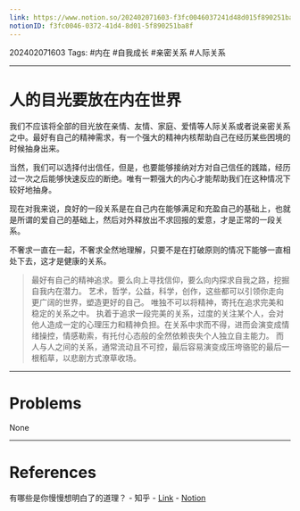 ```yaml
---
link: https://www.notion.so/202402071603-f3fc0046037241d48d015f890251ba8f
notionID: f3fc0046-0372-41d4-8d01-5f890251ba8f
---
```

202402071603
Tags: #内在 #自我成长 #亲密关系 #人际关系 

--- 
# 人的目光要放在内在世界

我们不应该将全部的目光放在亲情、友情、家庭、爱情等人际关系或者说亲密关系之中。最好有自己的精神需求，有一个强大的精神内核帮助自己在经历某些困境的时候抽身出来。

当然，我们可以选择付出信任，但是，也要能够接纳对方对自己信任的践踏，经历过一次之后能够快速反应的断绝。唯有一颗强大的内心才能帮助我们在这种情况下较好地抽身。

现在对我来说，良好的一段关系是在自己内在能够满足和充盈自己的基础上，也就是所谓的爱自己的基础上，然后对外释放出不求回报的爱意，才是正常的一段关系。

不奢求一直在一起，不奢求全然地理解，只要不是在打破原则的情况下能够一直相处下去，这才是健康的关系。

> 最好有自己的精神追求。要么向上寻找信仰，要么向内探求自我之路，挖掘自我内在潜力。
> 艺术，哲学，公益，科学，创作，这些都可以引领你走向更广阔的世界，塑造更好的自己。
> 唯独不可以将精神，寄托在追求完美和稳定的关系之中。
> 执着于追求一段完美的关系，过度的关注某个人，会对他人造成一定的心理压力和精神负担。在关系中求而不得，进而会演变成情绪操控，情感勒索，有托付心态般的全然依赖丧失个人独立自主能力。
> 而人与人之间的关系，通常流动且不可控，最后容易演变成压垮骆驼的最后一根稻草，以悲剧方式潦草收场。

---
# Problems

None

---
# References

有哪些是你慢慢想明白了的道理？ - 知乎 - [Link](https://www.zhihu.com/question/350870631/answer/2951839969) - [Notion](https://www.notion.so/ffe584717c1a4f4a981795a2d6928262?pvs=4)